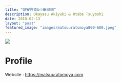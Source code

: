 ```yaml
---
title: "岡安啓幸&小田部剛"
description: Okayasu Akiyuki & Otabe Tsuyoshi
date: 2018-02-13
layout: "post"
featured_image: "images/matsuuratomoya800-600.jpeg"
---
```


![](/images/matsuuratomoya800-600.jpeg)

# Profile


Website : <https://matsuuratomoya.com>

